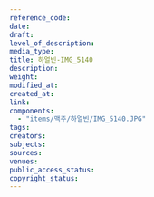 ```yaml
---
reference_code: 
date: 
draft: 
level_of_description: 
media_type: 
title: 하얼빈-IMG_5140 
description: 
weight: 
modified_at: 
created_at: 
link: 
components: 
  - "items/맥주/하얼빈/IMG_5140.JPG"
tags: 
creators: 
subjects: 
sources: 
venues: 
public_access_status: 
copyright_status: 
---
```

